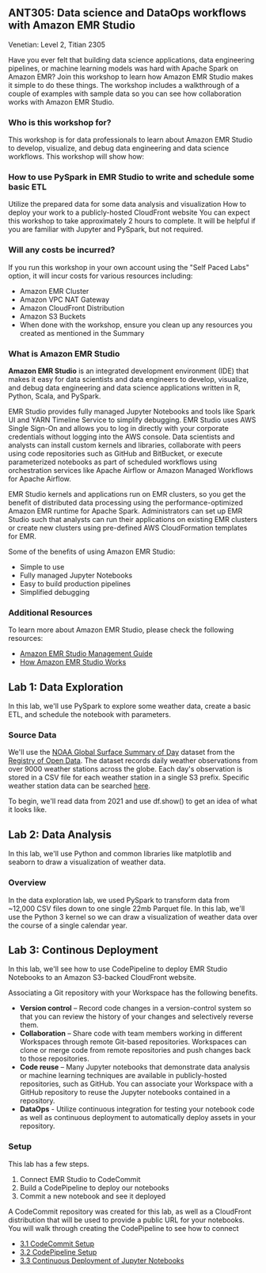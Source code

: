 ## ANT305: Data science and DataOps workflows with Amazon EMR Studio
Venetian: Level 2, Titian 2305

Have you ever felt that building data science applications, data engineering pipelines, or machine learning models was hard with Apache Spark on Amazon EMR? Join this workshop to learn how Amazon EMR Studio makes it simple to do these things. The workshop includes a walkthrough of a couple of examples with sample data so you can see how collaboration works with Amazon EMR Studio.

### Who is this workshop for?
This workshop is for data professionals to learn about Amazon EMR Studio to develop, visualize, and debug data engineering and data science workflows. This workshop will show how:

### How to use PySpark in EMR Studio to write and schedule some basic ETL
Utilize the prepared data for some data analysis and visualization
How to deploy your work to a publicly-hosted CloudFront website
You can expect this workshop to take approximately 2 hours to complete. It will be helpful if you are familiar with Jupyter and PySpark, but not required.

### Will any costs be incurred?
If you run this workshop in your own account using the "Self Paced Labs" option, it will incur costs for various resources including:

* Amazon EMR Cluster
* Amazon VPC NAT Gateway
* Amazon CloudFront Distribution
* Amazon S3 Buckets
* When done with the workshop, ensure you clean up any resources you created as mentioned in the Summary

### What is Amazon EMR Studio
<b>Amazon EMR Studio</b> is an integrated development environment (IDE) that makes it easy for data scientists and data engineers to develop, visualize, and debug data engineering and data science applications written in R, Python, Scala, and PySpark.

EMR Studio provides fully managed Jupyter Notebooks and tools like Spark UI and YARN Timeline Service to simplify debugging. EMR Studio uses AWS Single Sign-On and allows you to log in directly with your corporate credentials without logging into the AWS console. Data scientists and analysts can install custom kernels and libraries, collaborate with peers using code repositories such as GitHub and BitBucket, or execute parameterized notebooks as part of scheduled workflows using orchestration services like Apache Airflow or Amazon Managed Workflows for Apache Airflow.

EMR Studio kernels and applications run on EMR clusters, so you get the benefit of distributed data processing using the performance-optimized Amazon EMR runtime for Apache Spark. Administrators can set up EMR Studio such that analysts can run their applications on existing EMR clusters or create new clusters using pre-defined AWS CloudFormation templates for EMR.

Some of the benefits of using Amazon EMR Studio:

* Simple to use
* Fully managed Jupyter Notebooks
* Easy to build production pipelines
* Simplified debugging

### Additional Resources
To learn more about Amazon EMR Studio, please check the following resources:

* <a href="https://docs.aws.amazon.com/emr/latest/ManagementGuide/emr-studio.html" target=_>Amazon EMR Studio Management Guide</a> 
* <a href="https://docs.aws.amazon.com/emr/latest/ManagementGuide/how-emr-studio-works.html" target=_>How Amazon EMR Studio Works</a>

## Lab 1: Data Exploration
In this lab, we'll use PySpark to explore some weather data, create a basic ETL, and schedule the notebook with parameters.

### Source Data
We'll use the <a href="https://registry.opendata.aws/noaa-gsod" target=_>NOAA Global Surface Summary of Day</a> dataset from the <a href="https://registry.opendata.aws" target=_>Registry of Open Data</a>. The dataset records daily weather observations from over 9000 weather stations across the globe. Each day's observation is stored in a CSV file for each weather station in a single S3 prefix. Specific weather station data can be searched <a href="https://www.ncei.noaa.gov/access/search/data-search/global-summary-of-the-day" target=_>here</a>. 

To begin, we'll read data from 2021 and use df.show() to get an idea of what it looks like.

## Lab 2: Data Analysis
In this lab, we'll use Python and common libraries like matplotlib and seaborn to draw a visualization of weather data.

### Overview
In the data exploration lab, we used PySpark to transform data from ~12,000 CSV files down to one single 22mb Parquet file. In this lab, we'll use the Python 3 kernel so we can draw a visualization of weather data over the course of a single calendar year.

## Lab 3: Continous Deployment
In this lab, we'll see how to use CodePipeline to deploy EMR Studio Notebooks to an Amazon S3-backed CloudFront website.

Associating a Git repository with your Workspace has the following benefits.

* <b>Version control</b> – Record code changes in a version-control system so that you can review the history of your changes and selectively reverse them.
* <b>Collaboration</b> – Share code with team members working in different Workspaces through remote Git-based repositories. Workspaces can clone or merge code from remote repositories and push changes back to those repositories.
* <b>Code reuse</b> – Many Jupyter notebooks that demonstrate data analysis or machine learning techniques are available in publicly-hosted repositories, such as GitHub. You can associate your Workspace with a GitHub repository to reuse the Jupyter notebooks contained in a repository.
* <b>DataOps</b> - Utilize continuous integration for testing your notebook code as well as continuous deployment to automatically deploy assets in your repository.

### Setup
This lab has a few steps.

1. Connect EMR Studio to CodeCommit
2. Build a CodePipeline to deploy our notebooks
3. Commit a new notebook and see it deployed

A CodeCommit repository was created for this lab, as well as a CloudFront distribution that will be used to provide a public URL for your notebooks. You will walk through creating the CodePipeline to see how to connect

* <a href="https://catalog.us-east-1.prod.workshops.aws/v2/workshops/ba48ba09-99ad-4113-b77c-0131ef9452c9/en-US/labs/continuous-deployment/codecommit-setup" target=_>3.1 CodeCommit Setup</a>
* <a href="https://catalog.us-east-1.prod.workshops.aws/v2/workshops/ba48ba09-99ad-4113-b77c-0131ef9452c9/en-US/labs/continuous-deployment/codepipeline-setup" target=_>3.2 CodePipeline Setup</a>
* <a href="https://catalog.us-east-1.prod.workshops.aws/v2/workshops/ba48ba09-99ad-4113-b77c-0131ef9452c9/en-US/labs/continuous-deployment/notebook-deployment" target=_>3.3 Continuous Deployment of Jupyter Notebooks</a>